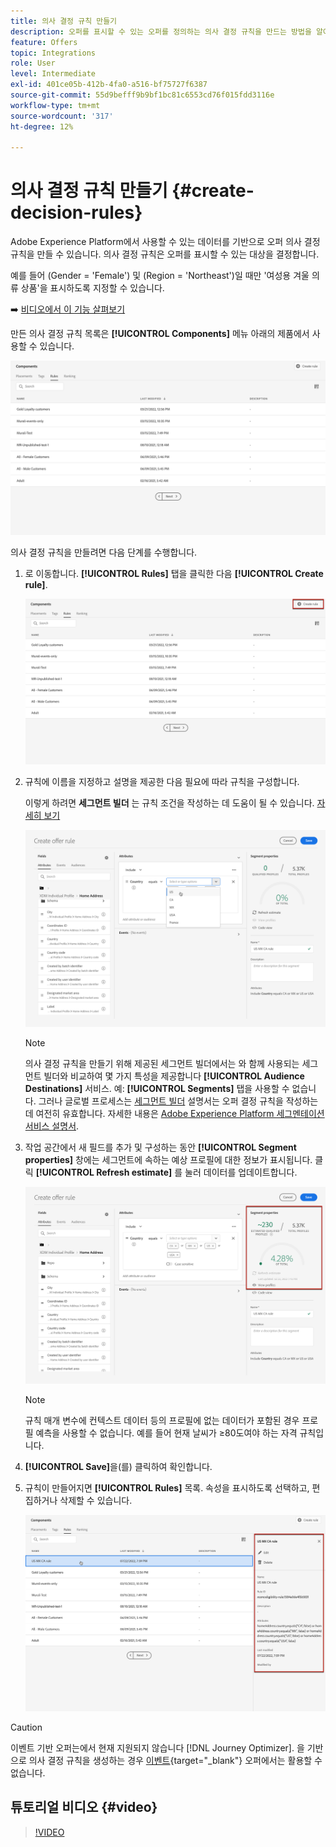 ```yaml
---
title: 의사 결정 규칙 만들기
description: 오퍼를 표시할 수 있는 오퍼를 정의하는 의사 결정 규칙을 만드는 방법을 알아봅니다
feature: Offers
topic: Integrations
role: User
level: Intermediate
exl-id: 401ce05b-412b-4fa0-a516-bf75727f6387
source-git-commit: 55d9befff9b9bf1bc81c6553cd76f015fdd3116e
workflow-type: tm+mt
source-wordcount: '317'
ht-degree: 12%

---
```


# 의사 결정 규칙 만들기 {#create-decision-rules}

Adobe Experience Platform에서 사용할 수 있는 데이터를 기반으로 오퍼 의사 결정 규칙을 만들 수 있습니다. 의사 결정 규칙은 오퍼를 표시할 수 있는 대상을 결정합니다.

예를 들어 (Gender = &#39;Female&#39;) 및 (Region = &#39;Northeast&#39;)일 때만 &#39;여성용 겨울 의류 상품&#39;을 표시하도록 지정할 수 있습니다. 

➡️ [비디오에서 이 기능 살펴보기](#video)

만든 의사 결정 규칙 목록은 **[!UICONTROL Components]** 메뉴 아래의 제품에서 사용할 수 있습니다.

![](../assets/decision_rules_list.png)

의사 결정 규칙을 만들려면 다음 단계를 수행합니다.

1. 로 이동합니다. **[!UICONTROL Rules]** 탭을 클릭한 다음 **[!UICONTROL Create rule]**.

   ![](../assets/offers_decision_rule_creation.png)

1. 규칙에 이름을 지정하고 설명을 제공한 다음 필요에 따라 규칙을 구성합니다.

   이렇게 하려면 **세그먼트 빌더** 는 규칙 조건을 작성하는 데 도움이 될 수 있습니다. [자세히 보기](../../segment/about-segments.md)

   <!--In this example, the rule will target customers that have the "Gold" loyalty level.-->

   ![](../assets/offers_decision_rule_creation_segment.png)

   >[!NOTE]
   >
   >의사 결정 규칙을 만들기 위해 제공된 세그먼트 빌더에서는 와 함께 사용되는 세그먼트 빌더와 비교하여 몇 가지 특성을 제공합니다 **[!UICONTROL Audience Destinations]** 서비스. 예: **[!UICONTROL Segments]** 탭을 사용할 수 없습니다. 그러나 글로벌 프로세스는 [세그먼트 빌더](../../segment/about-segments.md) 설명서는 오퍼 결정 규칙을 작성하는 데 여전히 유효합니다. 자세한 내용은 [Adobe Experience Platform 세그멘테이션 서비스 설명서](https://experienceleague.adobe.com/docs/experience-platform/segmentation/ui/segment-builder.html).

1. 작업 공간에서 새 필드를 추가 및 구성하는 동안 **[!UICONTROL Segment properties]** 창에는 세그먼트에 속하는 예상 프로필에 대한 정보가 표시됩니다. 클릭 **[!UICONTROL Refresh estimate]** 를 눌러 데이터를 업데이트합니다.

   ![](../assets/offers_decision_rule_creation_estimate.png)

   >[!NOTE]
   >
   >규칙 매개 변수에 컨텍스트 데이터 등의 프로필에 없는 데이터가 포함된 경우 프로필 예측을 사용할 수 없습니다. 예를 들어 현재 날씨가 ≥80도여야 하는 자격 규칙입니다.

1. **[!UICONTROL Save]**&#x200B;을(를) 클릭하여 확인합니다.

1. 규칙이 만들어지면 **[!UICONTROL Rules]** 목록. 속성을 표시하도록 선택하고, 편집하거나 삭제할 수 있습니다.

   ![](../assets/rule_created.png)

>[!CAUTION]
>
>이벤트 기반 오퍼는에서 현재 지원되지 않습니다 [!DNL Journey Optimizer]. 을 기반으로 의사 결정 규칙을 생성하는 경우 [이벤트](https://experienceleague.adobe.com/docs/experience-platform/segmentation/ui/segment-builder.html?lang=en#events){target=&quot;_blank&quot;} 오퍼에서는 활용할 수 없습니다.

## 튜토리얼 비디오 {#video}

>[!VIDEO](https://video.tv.adobe.com/v/329373?quality=12)
